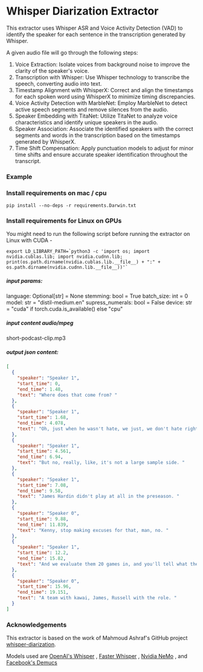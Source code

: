 # Whisper Diarization Extractor
This extractor uses Whisper ASR and Voice Activity Detection (VAD) to identify the speaker for each sentence in the transcription generated by Whisper.

A given audio file will go through the following steps:

1. Voice Extraction: Isolate voices from background noise to improve the clarity of the speaker's voice.
2. Transcription with Whisper: Use Whisper technology to transcribe the speech, converting audio into text.
3. Timestamp Alignment with WhisperX: Correct and align the timestamps for each spoken word using WhisperX to minimize timing discrepancies.
4. Voice Activity Detection with MarbleNet: Employ MarbleNet to detect active speech segments and remove silences from the audio.
5. Speaker Embedding with TitaNet: Utilize TitaNet to analyze voice characteristics and identify unique speakers in the audio.
6. Speaker Association: Associate the identified speakers with the correct segments and words in the transcription based on the timestamps generated by WhisperX.
7. Time Shift Compensation: Apply punctuation models to adjust for minor time shifts and ensure accurate speaker identification throughout the transcript.

### Example

### Install requirements on mac / cpu
```pip install --no-deps -r requirements.Darwin.txt```

### Install requirements for Linux on GPUs
You might need to run the following script before running the extractor on Linux with CUDA - 
```
export LD_LIBRARY_PATH=`python3 -c 'import os; import nvidia.cublas.lib; import nvidia.cudnn.lib; print(os.path.dirname(nvidia.cublas.lib.__file__) + ":" + os.path.dirname(nvidia.cudnn.lib.__file__))'`
```

##### input params:
 language: Optional[str] = None
 stemming: bool = True
 batch_size: int = 0
 model: str = "distil-medium.en"
 supress_numerals: bool = False
 device: str = "cuda" if torch.cuda.is_available() else "cpu"

##### input content audio/mpeg
short-podcast-clip.mp3

##### output json content:
```json
[
  {
    "speaker": "Speaker 1",
    "start_time": 0,
    "end_time": 1.48,
    "text": "Where does that come from? "
  },
  {
    "speaker": "Speaker 1",
    "start_time": 1.68,
    "end_time": 4.078,
    "text": "Oh, just when he wasn't hate, we just, we don't hate right now. "
  },
  {
    "speaker": "Speaker 1",
    "start_time": 4.561,
    "end_time": 6.94,
    "text": "But no, really, like, it's not a large sample side. "
  },
  {
    "speaker": "Speaker 1",
    "start_time": 7.08,
    "end_time": 9.58,
    "text": "James Hardin didn't play at all in the preseason. "
  },
  {
    "speaker": "Speaker 0",
    "start_time": 9.88,
    "end_time": 11.839,
    "text": "Kenny, stop making excuses for that, man, no. "
  },
  {
    "speaker": "Speaker 1",
    "start_time": 12.2,
    "end_time": 15.82,
    "text": "And we evaluate them 20 games in, and you'll tell what they are. "
  },
  {
    "speaker": "Speaker 0",
    "start_time": 15.96,
    "end_time": 19.151,
    "text": "A team with kawai, James, Russell with the role. "
  }
]
```


### Acknowledgements
This extractor is based on the work of Mahmoud Ashraf's GitHub project [whisper-diarization](https://github.com/MahmoudAshraf97/whisper-diarization). 

Models used are [OpenAI's Whisper](https://github.com/openai/whisper) , [Faster Whisper](https://github.com/guillaumekln/faster-whisper) , [Nvidia NeMo](https://github.com/NVIDIA/NeMo) , and [Facebook's Demucs](https://github.com/facebookresearch/demucs)
